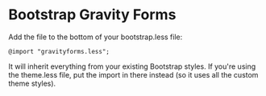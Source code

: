 Bootstrap Gravity Forms
=======================
Add the file to the bottom of your bootstrap.less file:

	@import "gravityforms.less";

It will inherit everything from your existing Bootstrap styles.
If you're using the theme.less file, put the import in there instead (so it uses all the custom theme styles).
